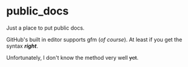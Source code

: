 # public_docs
Just a place to put public docs.

GitHub's built in editor supports gfm (*of course*).  At least if you get the syntax ***right***.

Unfortunately, I don't know the method very well ~~yet~~.

